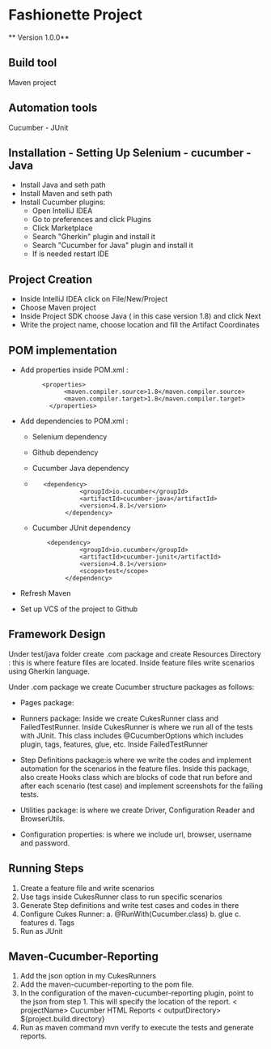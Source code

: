 # Fashionette Project

** Version 1.0.0**

## Build tool

Maven project

## Automation tools

Cucumber - JUnit 

## Installation - Setting Up Selenium - cucumber - Java

- Install Java and seth path
- Install Maven and seth path
- Install Cucumber plugins:
  - Open IntelliJ IDEA
  - Go to preferences and click Plugins
  - Click Marketplace 
  - Search "Gherkin" plugin and install it
  - Search "Cucumber for Java" plugin and install it
  - If is needed restart IDE
  
## Project Creation
  
  - Inside IntelliJ IDEA click on File/New/Project
  - Choose Maven project
  - Inside Project SDK choose Java ( in this case version 1.8) and click Next
  - Write the project name, choose location and fill the Artifact Coordinates 
  
  
## POM implementation
 
  - Add properties inside POM.xml :
  
              <properties>
                    <maven.compiler.source>1.8</maven.compiler.source>
                    <maven.compiler.target>1.8</maven.compiler.target>
                </properties>
                
  -  Add dependencies to POM.xml :
  
       - Selenium dependency
       - Github dependency
       - Cucumber Java dependency
       -
                <dependency>
                          <groupId>io.cucumber</groupId>
                          <artifactId>cucumber-java</artifactId>
                          <version>4.8.1</version>
                      </dependency>
     
       - Cucumber JUnit dependency

                 <dependency>
                          <groupId>io.cucumber</groupId>
                          <artifactId>cucumber-junit</artifactId>
                          <version>4.8.1</version>
                          <scope>test</scope>
                      </dependency>

      
  -  Refresh Maven
  -  Set up VCS of the project to Github
  
## Framework Design
  
  Under test/java folder create .com package and create Resources Directory : this is where feature files are located. Inside feature files write scenarios using Gherkin language.
  
  Under .com package we create Cucumber structure packages as follows:
  
  - Pages package: 
  - Runners package: Inside we create CukesRunner class and FailedTestRunner. Inside CukesRunner is where we run all of the tests with JUnit. This class includes                       @CucumberOptions which includes plugin, tags, features, glue, etc. Inside FailedTestRunner 
  - Step Definitions package:is where we write the codes and implement automation for the scenarios in the feature files. Inside this package, also create Hooks class which           are blocks of code that run before and after each scenario (test case) and implement screenshots for the failing tests.
  - Utilities package: is where we create Driver, Configuration Reader and BrowserUtils.
 
  - Configuration properties: is where we include url, browser, username and password.

## Running Steps

1. Create a feature file and write scenarios
2. Use tags inside CukesRunner class to run specific scenarios
3. Generate Step definitions and write test cases and codes in there
4. Configure Cukes Runner:
        a. @RunWith(Cucumber.class)
        b. glue
        c. features
        d. Tags
5. Run as JUnit

## Maven-Cucumber-Reporting

1. Add the json option in my CukesRunners
2. Add the maven-cucumber-reporting to the pom file.
3. In the configuration of the maven-cucumber-reporting plugin, point to the json from step 1. This will specify the location of the report.
                <configuration>
                < projectName> Cucumber HTML Reports</projectName>
                < outputDirectory> ${project.build.directory}</outputDirectory>
4. Run as maven command mvn verify to execute the tests and generate reports.




